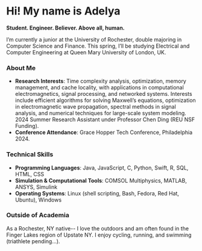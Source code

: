 # Hi! My name is Adelya 

**Student. Engineer. Believer. Above all, human.**

I’m currently a junior at the University of Rochester, double majoring in Computer Science and Finance. This spring, I’ll be studying Electrical and Computer Engineering at Queen Mary University of London, UK.

### About Me
-  **Research Interests**: Time complexity analysis, optimization, memory management, and cache locality, with applications in computational electromagnetics, signal processing, and networked systems. Interests include efficient algorithms for solving Maxwell’s equations, optimization in electromagnetic wave propagation, spectral methods in signal analysis, and numerical techniques for large-scale system modeling. 2024 Summer Research Assistant under Professor Chen Ding (REU NSF Funding).
-  **Conference Attendance**: Grace Hopper Tech Conference, Philadelphia 2024.

### Technical Skills
- **Programming Languages**: Java, JavaScript, C, Python, Swift, R, SQL, HTML, CSS
- **Simulation & Computational Tools**: COMSOL Multiphysics, MATLAB, ANSYS, Simulink
- **Operating Systems**: Linux (shell scripting, Bash, Fedora, Red Hat, Ubuntu), Windows

### Outside of Academia
As a Rochester, NY native-- I love the outdoors and am often found in the Finger Lakes region of Upstate NY. I enjoy cycling, running, and swimming (triathlete pending…).
